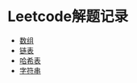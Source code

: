 # Leetcode解题记录

* [数组](https://github.com/LATracy/Leetcode/wiki/%E6%95%B0%E7%BB%84)
* [链表](https://github.com/LATracy/Leetcode/wiki/%E9%93%BE%E8%A1%A8)
* [哈希表](https://github.com/LATracy/Leetcode/wiki/%E5%93%88%E5%B8%8C%E8%A1%A8)
* [字符串](https://github.com/LATracy/Leetcode/wiki/%E5%AD%97%E7%AC%A6%E4%B8%B2)
